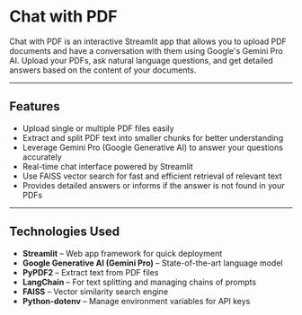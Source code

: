 #  Chat with PDF

Chat with PDF is an interactive Streamlit app that allows you to upload PDF documents and have a conversation with them using Google's Gemini Pro AI. Upload your PDFs, ask natural language questions, and get detailed answers based on the content of your documents.

---

##  Features

-  Upload single or multiple PDF files easily  
-  Extract and split PDF text into smaller chunks for better understanding  
-  Leverage Gemini Pro (Google Generative AI) to answer your questions accurately  
-  Real-time chat interface powered by Streamlit  
-  Use FAISS vector search for fast and efficient retrieval of relevant text  
-  Provides detailed answers or informs if the answer is not found in your PDFs

---

##  Technologies Used

- **Streamlit** – Web app framework for quick deployment  
- **Google Generative AI (Gemini Pro)** – State-of-the-art language model  
- **PyPDF2** – Extract text from PDF files  
- **LangChain** – For text splitting and managing chains of prompts  
- **FAISS** – Vector similarity search engine  
- **Python-dotenv** – Manage environment variables for API keys

